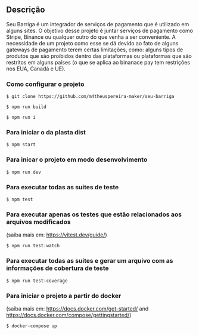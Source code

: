 ## Descrição

Seu Barriga é um integrador de serviços de pagamento que é utilizado em alguns sites. O objetivo desse projeto é juntar serviços de pagamento como Stripe, Binance ou qualquer outro do que venha a ser conveniente. A necessidade de um projeto como esse se dá devido ao fato de alguns gateways de pagamento terem certas limitações, como: alguns tipos de produtos que são proíbidos dentro das plataformas ou plataformas que são restritos em alguns países (o que se aplica ao binanace pay tem restrições nos EUA, Canadá e UE).
### Como configurar o projeto

```
$ git clone https://github.com/m4theuspereira-maker/seu-barriga
```

```
$ npm run build
```

```
$ npm run i
```

### Para iniciar o da plasta dist

```
$ npm start
```

### Para inicar o projeto em modo desenvolvimento

```
$ npm run dev
```

### Para executar todas as suites de teste

```
$ npm test
```

### Para executar apenas os testes que estão relacionados aos arquivos modificados

(saiba mais em: https://vitest.dev/guide/)

```
$ npm run test:watch
```

### Para executar todas as suites e gerar um arquivo com as informações de cobertura de teste

```
$ npm run test:coverage
```

### Para iniciar o projeto a partir do docker

(saiba mais em: https://docs.docker.com/get-started/ and https://docs.docker.com/compose/gettingstarted/)

```
$ docker-compose up
```